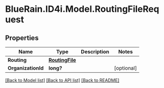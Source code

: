 # BlueRain.ID4i.Model.RoutingFileRequest
## Properties

Name | Type | Description | Notes
------------ | ------------- | ------------- | -------------
**Routing** | [**RoutingFile**](RoutingFile.md) |  | 
**OrganizationId** | **long?** |  | [optional] 

[[Back to Model list]](../README.md#documentation-for-models) [[Back to API list]](../README.md#documentation-for-api-endpoints) [[Back to README]](../README.md)

